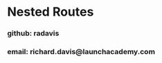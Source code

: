 <div class="vcenter">
  <h1>Nested Routes</h1>
  <h3>github: radavis</h3>
  <h3>email: richard.davis@launchacademy.com</h3>
</div>
